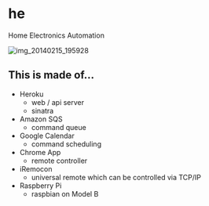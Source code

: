 he
==

Home Electronics Automation

![img_20140215_195928](https://f.cloud.github.com/assets/1041857/2177693/7753b3c4-9632-11e3-9e86-69d209ac8f89.jpg)

## This is made of...

- Heroku
    - web / api server
    - sinatra
- Amazon SQS
    - command queue
- Google Calendar
    - command scheduling
- Chrome App
    - remote controller
- iRemocon
    - universal remote which can be controlled via TCP/IP
- Raspberry Pi
    - raspbian on Model B

